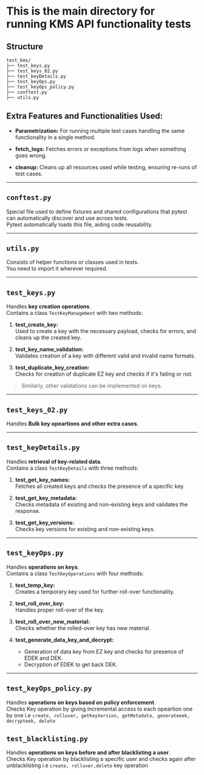 # This is the main directory for running KMS API functionality tests

## Structure
```
test_kms/
├── test_keys.py 
├── test_keys_02.py 
├── test_keyDetails.py 
├── test_keyOps.py  
├── test_keyOps_policy.py   
├── conftest.py       
├── utils.py
```


## Extra Features and Functionalities Used:

- **Parametrization:** For running multiple test cases handling the same functionality in a single method.

- **fetch_logs:** Fetches errors or exceptions from logs when something goes wrong.

- **cleanup:** Cleans up all resources used while testing, ensuring re-runs of test cases.

---

## `conftest.py`

Special file used to define fixtures and shared configurations that pytest can automatically discover and use across tests.  
Pytest automatically loads this file, aiding code reusability.

---

## `utils.py`

Consists of helper functions or classes used in tests.  
You need to import it wherever required.

---

## `test_keys.py`

Handles **key creation operations**.  
Contains a class `TestKeyManagement` with two methods:

1. **test_create_key:**  
   Used to create a key with the necessary payload, checks for errors, and cleans up the created key.

2. **test_key_name_validation:**  
   Validates creation of a key with different valid and invalid name formats.

3. **test_duplicate_key_creation:**  
   Checks for creation of duplicate EZ key and checks if it's failing or not.

> Similarly, other validations can be implemented on keys.

---

## `test_keys_02.py`

Handles **Bulk key opeartions and other extra cases**.  

---

## `test_keyDetails.py`

Handles **retrieval of key-related data**.  
Contains a class `TestKeyDetails` with three methods:

1. **test_get_key_names:**  
   Fetches all created keys and checks the presence of a specific key.

2. **test_get_key_metadata:**  
   Checks metadata of existing and non-existing keys and validates the response.

3. **test_get_key_versions:**  
   Checks key versions for existing and non-existing keys.

---

## `test_keyOps.py`

Handles **operations on keys**.  
Contains a class `TestKeyOperations` with four methods:

1. **test_temp_key:**  
   Creates a temporary key used for further roll-over functionality.

2. **test_roll_over_key:**  
   Handles proper roll-over of the key.

3. **test_roll_over_new_material:**  
   Checks whether the rolled-over key has new material.

4. **test_generate_data_key_and_decrypt:**  
   - Generation of data key from EZ key and checks for presence of EDEK and DEK.  
   - Decryption of EDEK to get back DEK.

---

## `test_keyOps_policy.py`

Handles **operations on keys based on policy enforcement**.  
Checks Key operation by giving incremental access to each opeartion one by one
i.e `create, rollover, getKeyVersion, getMetadata, generateeek, decrypteek, delete`

## `test_blacklisting.py`

Handles **operations on keys before and after blacklisting a user**.  
Checks Key operation by blacklisting a specific user and checks again after unblacklisting
i.e `create, rollover,delete` key operation



